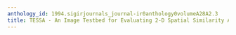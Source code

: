 ```yaml
---
anthology_id: 1994.sigirjournals_journal-ir0anthology0volumeA28A2.3
title: TESSA - An Image Testbed for Evaluating 2-D Spatial Similarity Algorithms
---
```

